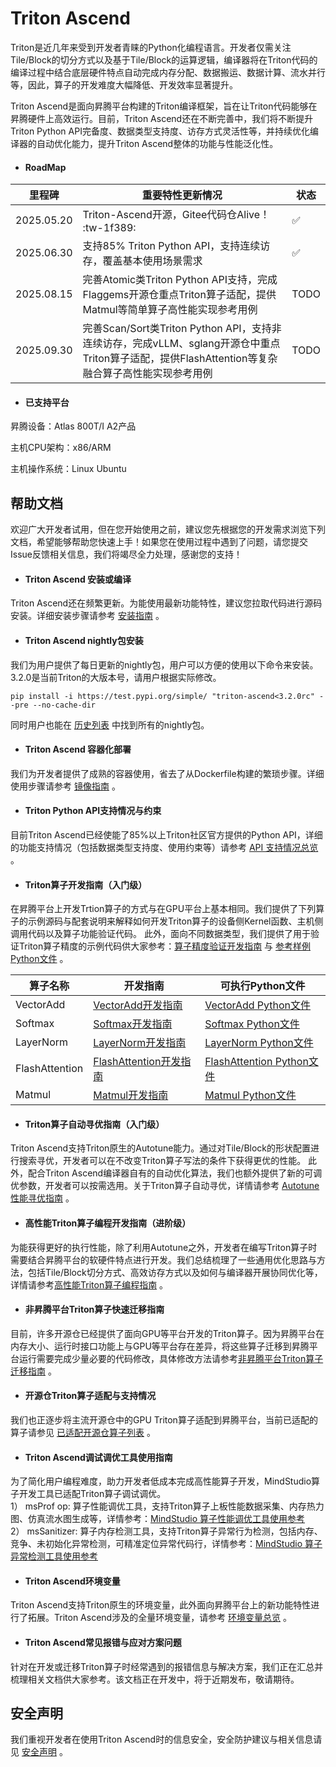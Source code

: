 # Triton Ascend

Triton是近几年来受到开发者青睐的Python化编程语言。开发者仅需关注Tile/Block的切分方式以及基于Tile/Block的运算逻辑，编译器将在Triton代码的编译过程中结合底层硬件特点自动完成内存分配、数据搬运、数据计算、流水并行等，因此，算子的开发难度大幅降低、开发效率显著提升。

Triton Ascend是面向昇腾平台构建的Triton编译框架，旨在让Triton代码能够在昇腾硬件上高效运行。目前，Triton Ascend还在不断完善中，我们将不断提升Triton Python API完备度、数据类型支持度、访存方式灵活性等，并持续优化编译器的自动优化能力，提升Triton Ascend整体的功能与性能泛化性。


- #### RoadMap

| 里程碑 | 重要特性更新情况 | 状态 |
|------|------|------|
| 2025.05.20 | Triton-Ascend开源，Gitee代码仓Alive！ :tw-1f389: | ✅ |
| 2025.06.30 | 支持85% Triton Python API，支持连续访存，覆盖基本使用场景需求 | ✅ |
| 2025.08.15 | 完善Atomic类Triton Python API支持，完成Flaggems开源仓重点Triton算子适配，提供Matmul等简单算子高性能实现参考用例 | TODO |
| 2025.09.30 | 完善Scan/Sort类Triton Python API，支持非连续访存，完成vLLM、sglang开源仓中重点Triton算子适配，提供FlashAttention等复杂融合算子高性能实现参考用例 | TODO |

- #### 已支持平台

昇腾设备：Atlas 800T/I A2产品

主机CPU架构：x86/ARM

主机操作系统：Linux Ubuntu

## 帮助文档

欢迎广大开发者试用，但在您开始使用之前，建议您先根据您的开发需求浏览下列文档，希望能够帮助您快速上手！如果您在使用过程中遇到了问题，请您提交Issue反馈相关信息，我们将竭尽全力处理，感谢您的支持！

- #### Triton Ascend 安装或编译
Triton Ascend还在频繁更新。为能使用最新功能特性，建议您拉取代码进行源码安装。详细安装步骤请参考 [安装指南](./docs/sources/getting-started/installation.md) 。

- #### Triton Ascend nightly包安装
我们为用户提供了每日更新的nightly包，用户可以方便的使用以下命令来安装。3.2.0是当前Triton的大版本号，请用户根据实际修改。
```shell
pip install -i https://test.pypi.org/simple/ "triton-ascend<3.2.0rc" --pre --no-cache-dir
```
同时用户也能在 [历史列表](https://test.pypi.org/project/triton-ascend/#history) 中找到所有的nightly包。

- #### Triton Ascend 容器化部署
我们为开发者提供了成熟的容器使用，省去了从Dockerfile构建的繁琐步骤。详细使用步骤请参考 [镜像指南](./docker/README.md) 。

- #### Triton Python API支持情况与约束
目前Triton Ascend已经使能了85%以上Triton社区官方提供的Python API，详细的功能支持情况（包括数据类型支持度、使用约束等）请参考 [API 支持情况总览](./docs/sources/python-api/outline.md) 。

- #### Triton算子开发指南（入门级）
在昇腾平台上开发Trtion算子的方式与在GPU平台上基本相同。我们提供了下列算子的示例源码与配套说明来解释如何开发Triton算子的设备侧Kernel函数、主机侧调用代码以及算子功能验证代码。
此外，面向不同数据类型，我们提供了用于验证Triton算子精度的示例代码供大家参考：[算子精度验证开发指南](./docs/sources/getting-started/tutorials/07-accuracy-comparison.md) 与 [参考样例Python文件](./ascend/examples/tutorials/14-accuracy-comparison.py) 。

| 算子名称 | 开发指南 | 可执行Python文件 |
|------|------|------|
| VectorAdd |  [VectorAdd开发指南](./docs/sources/getting-started/tutorials/01-vector-add.md) | [VectorAdd Python文件](./ascend/examples/tutorials/01-vector-add.py) |
| Softmax |  [Softmax开发指南](./docs/sources/getting-started/tutorials/02-fused-softmax.md) | [Softmax Python文件](./ascend/examples/tutorials/02-fused-softmax.py) |
| LayerNorm |  [LayerNorm开发指南](./docs/sources/getting-started/tutorials/03-layer-norm.md) | [LayerNorm Python文件](./ascend/examples/tutorials/03-layer-norm.py) |
| FlashAttention |  [FlashAttention开发指南](./docs/sources/getting-started/tutorials/04-fused-attention.md) | [FlashAttention Python文件](./ascend/examples/tutorials/04-fused-attention.py) |
| Matmul |  [Matmul开发指南](./docs/sources/getting-started/tutorials/05-matrix-multiplication.md) | [Matmul Python文件](./ascend/examples/tutorials/05-matrix-multiplication.py) |

- #### Triton算子自动寻优指南（入门级）
Triton Ascend支持Triton原生的Autotune能力。通过对Tile/Block的形状配置进行搜索寻优，开发者可以在不改变Triton算子写法的条件下获得更优的性能。
此外，配合Triton Ascend编译器自有的自动优化算法，我们也额外提供了新的可调优参数，开发者可以按需选用。关于Triton算子自动寻优，详情请参考
[Autotune性能寻优指南](./docs/sources/getting-started/tutorials/06-autotune.md) 。

- #### 高性能Triton算子编程开发指南（进阶级）
为能获得更好的执行性能，除了利用Autotune之外，开发者在编写Triton算子时需要结合昇腾平台的软硬件特点进行开发。我们总结梳理了一些通用优化思路与方法，包括Tile/Block切分方式、高效访存方式以及如何与编译器开展协同优化等，详情请参考[高性能Triton算子编程指南](./docs/HighPerformanceGuide.md) 。

- #### 非昇腾平台Triton算子快速迁移指南
目前，许多开源仓已经提供了面向GPU等平台开发的Triton算子。因为昇腾平台在内存大小、运行时接口功能上与GPU等平台存在差异，将这些算子迁移到昇腾平台运行需要完成少量必要的代码修改，具体修改方法请参考[非昇腾平台Triton算子迁移指南](./docs/sources/programming-guide/migration.md) 。

- #### 开源仓Triton算子适配与支持情况
我们也正逐步将主流开源仓中的GPU Triton算子适配到昇腾平台，当前已适配的算子请参见 [已适配开源仓算子列表](./docs/OPLIST.md) 。

- #### Triton Ascend调试调优工具使用指南
为了简化用户编程难度，助力开发者低成本完成高性能算子开发，MindStudio算子开发工具已适配Triton算子调试调优。  
  1） msProf op: 算子性能调优工具，支持Triton算子上板性能数据采集、内存热力图、仿真流水图生成等，详情参考：[MindStudio 算子性能调优工具使用参考](./docs/sources/mindstudio-guide/01-msProf_op.md)   
  2） msSanitizer: 算子内存检测工具，支持Triton算子异常行为检测，包括内存、竞争、未初始化异常检测，可精准定位异常代码行，详情参考：[MindStudio 算子异常检测工具使用参考](./docs/sources/mindstudio-guide/02-msSanitizer.md)  


- #### Triton Ascend环境变量
Triton Ascend支持Triton原生的环境变量，此外面向昇腾平台上的新功能特性进行了拓展。Triton Ascend涉及的全量环境变量，请参考 [环境变量总览](./docs/ENVIRONMENT.md) 。

- #### Triton Ascend常见报错与应对方案问题
针对在开发或迁移Triton算子时经常遇到的报错信息与解决方案，我们正在汇总并梳理相关文档供大家参考。该文档正在开发中，将于近期发布，敬请期待。

## 安全声明
我们重视开发者在使用Triton Ascend时的信息安全，安全防护建议与相关信息请见 [安全声明](./SECURITYNOTE.md) 。
